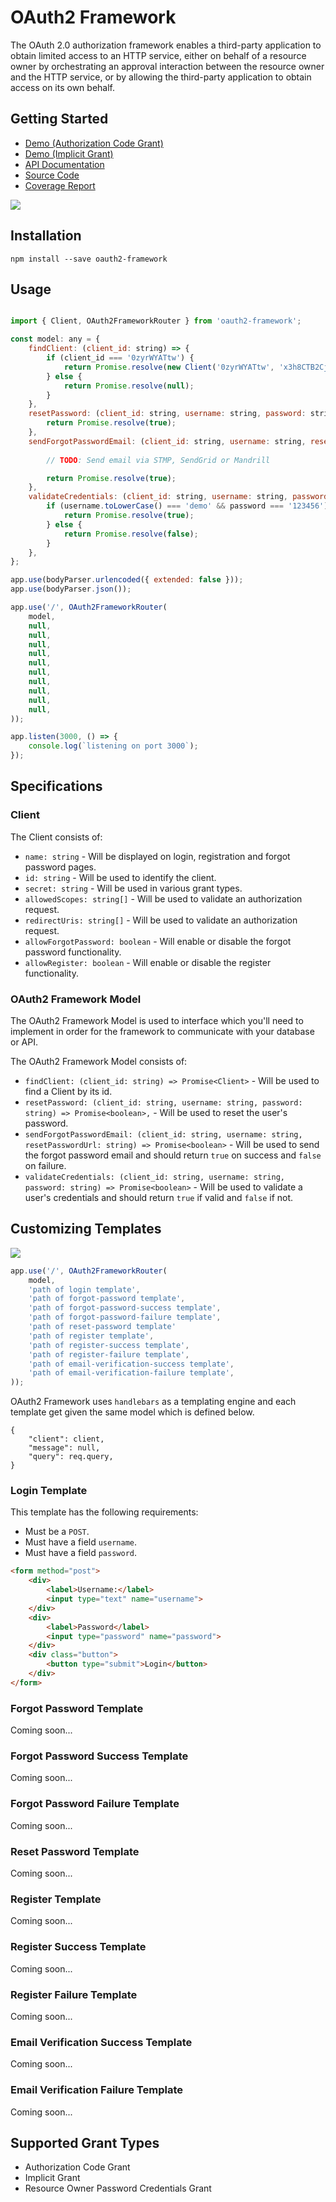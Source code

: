 # OAuth2 Framework

The OAuth 2.0 authorization framework enables a third-party    application to obtain limited access to an HTTP service, either on    behalf of a resource owner by orchestrating an approval interaction    between the resource owner and the HTTP service, or by allowing the    third-party application to obtain access on its own behalf.

## Getting Started

* [Demo (Authorization Code Grant)](https://oauth2-framework.openservices.co.za/authorize?response_type=code&client_id=0zyrWYATtw&redirect_uri=http://example.com/callback&scope=read&state=yAAOhrFDNH)
* [Demo (Implicit Grant)](https://oauth2-framework.openservices.co.za/authorize?response_type=token&client_id=0zyrWYATtw&redirect_uri=http://example.com/callback&scope=read&state=yAAOhrFDNH)
* [API Documentation](https://oauth2-framework.openservices.co.za/api/docs/)
* [Source Code](https://github.com/barend-erasmus/oauth2-framework)
* [Coverage Report](https://oauth2-framework.openservices.co.za/api/coverage/)

![](https://github.com/barend-erasmus/oauth2-framework/raw/master/images/diagram.png)

## Installation

`npm install --save oauth2-framework`

## Usage

```javascript

import { Client, OAuth2FrameworkRouter } from 'oauth2-framework';

const model: any = {
    findClient: (client_id: string) => {
        if (client_id === '0zyrWYATtw') {
            return Promise.resolve(new Client('0zyrWYATtw', 'x3h8CTB2Cj', [], ['http://example.com/callback'], true, true));
        } else {
            return Promise.resolve(null);
        }
    },
    resetPassword: (client_id: string, username: string, password: string) => {
        return Promise.resolve(true);
    },
    sendForgotPasswordEmail: (client_id: string, username: string, resetPasswordUrl: string) => {
        
        // TODO: Send email via STMP, SendGrid or Mandrill

        return Promise.resolve(true);
    },
    validateCredentials: (client_id: string, username: string, password: string) => {
        if (username.toLowerCase() === 'demo' && password === '123456') {
            return Promise.resolve(true);
        } else {
            return Promise.resolve(false);
        }
    },
};

app.use(bodyParser.urlencoded({ extended: false }));
app.use(bodyParser.json());

app.use('/', OAuth2FrameworkRouter(
    model,
    null,
    null,
    null,
    null,
    null,
    null,
    null,
    null,
    null,
    null,
));

app.listen(3000, () => {
    console.log(`listening on port 3000`);
});
```

## Specifications

### Client

The Client consists of:

* `name: string` - Will be displayed on login, registration and forgot password pages.
* `id: string` - Will be used to  identify the client.
* `secret: string` - Will be used in various grant types.
* `allowedScopes: string[]` - Will be used to validate an authorization request.
* `redirectUris: string[]` - Will be used to validate an authorization request.
* `allowForgotPassword: boolean` - Will enable or disable the forgot password functionality.
* `allowRegister: boolean` - Will enable or disable the register functionality.

### OAuth2 Framework Model

The OAuth2 Framework Model is used to interface which you'll need to implement in order for the framework to communicate with your database or API.

The OAuth2 Framework Model consists of:

* `findClient: (client_id: string) => Promise<Client>` - Will be used to find a Client by its id.
* `resetPassword: (client_id: string, username: string, password: string) => Promise<boolean>,` - Will be used to reset the user's password.
* `sendForgotPasswordEmail: (client_id: string, username: string, resetPasswordUrl: string) => Promise<boolean>` - Will be used to send the forgot password email and should return `true` on success and `false`  on failure.
* `validateCredentials: (client_id: string, username: string, password: string) => Promise<boolean>` - Will be used to validate a user's credentials and should return `true` if valid and `false` if not.

## Customizing Templates

![](https://github.com/barend-erasmus/oauth2-framework/raw/master/images/flow-diagram.png)

```javascript
app.use('/', OAuth2FrameworkRouter(
    model,
    'path of login template',
    'path of forgot-password template',
    'path of forgot-password-success template',
    'path of forgot-password-failure template',
    'path of reset-password template'
    'path of register template',
    'path of register-success template',
    'path of register-failure template',
    'path of email-verification-success template',
    'path of email-verification-failure template',
));
```

OAuth2 Framework uses `handlebars` as a templating engine and each template get given the same model which is defined below.

```
{
    "client": client,
    "message": null,
    "query": req.query,
}
```

### Login Template

This template has the following requirements:

* Must be a `POST`.
* Must have a field `username`.
* Must have a field `password`.

```html
<form method="post">
    <div>
        <label>Username:</label>
        <input type="text" name="username">
    </div>
    <div>
        <label>Password</label>
        <input type="password" name="password">
    </div>
    <div class="button">
        <button type="submit">Login</button>
    </div>
</form>
```

### Forgot Password Template

Coming soon...

### Forgot Password Success Template

Coming soon...

### Forgot Password Failure Template

Coming soon...

### Reset Password Template

Coming soon...

### Register Template

Coming soon...

### Register Success Template

Coming soon...

### Register Failure Template

Coming soon...

### Email Verification Success Template

Coming soon...

### Email Verification Failure Template

Coming soon...

## Supported Grant Types

* Authorization Code Grant
* Implicit Grant
* Resource Owner Password Credentials Grant
